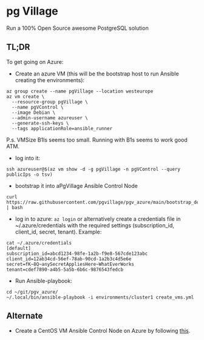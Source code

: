 # pg Village
Run a 100% Open Source awesome PostgreSQL solution

## TL;DR
To get going on Azure:
* Create an azure VM (this will be the bootstrap host to run Ansible creating the environments):
```
az group create --name pgVillage --location westeurope
az vm create \
  --resource-group pgVillage \
  --name pgVControl \
  --image Debian \
  --admin-username azureuser \
  --generate-ssh-keys \
  --tags applicationRole=ansible_runner
```

P.s. VMSize B1ls seems too small. Running with B1s seems to work good ATM.
* log into it:
```
ssh azureuser@$(az vm show -d -g pgVillage -n pgVControl --query publicIps -o tsv)
```
* bootstrap it into aPgVillage Ansible Control Node
```
curl https://raw.githubusercontent.com/pgvillage/pgv_azure/main/bootstrap_debian.sh | bash
```
* log in to azure: `az login` or alternatively create a credentials file in ~/.azure/credentials with the required settings (subscription_id, client_id, secret, tenant). Example:
```
cat ~/.azure/credentials
[default]
subscription_id=abcd1234-98fe-1a2b-f9e8-567cde123abc
client_id=12ab34cd-56ef-78ab-90cd-1a2b3c4d5e6e
secret=fK~8Q~anySecretAppliesHere~WhatEverWorks
tenant=cdef7890-a4b5-5a5b-6b6c-9876543fedcb
```
* Run Ansible-playbook:
```
cd ~/git/pgv_azure/
~/.local/bin/ansible-playbook -i environments/cluster1 create_vms.yml
```
## Alternate
* Create a CentOS VM Ansible Control Node on Azure by following [this](https://docs.microsoft.com/en-us/azure/developer/ansible/install-on-linux-vm?tabs=azure-cli#install-ansible-on-an-azure-linux-virtual-machine).

